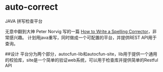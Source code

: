 # auto-correct
JAVA 拼写检查平台

无意中翻到大神 Peter Norvig 写的一篇 [How to Write a Spelling Corrector](http://norvig.com/spell-correct.html)，非常感兴趣。
计划用java重写，同时做成一个可配置的平台，并提供REST API用于查询。

##设计
平台分为两个部分，autocfun-lib和autocfun-site，lib用于提供一个通用的校验库，site是一个简单的验证web系统，可以用于检查库并提供简单的Restful API
